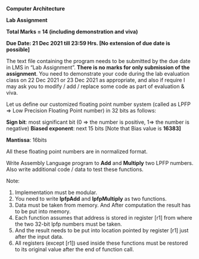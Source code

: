 ﻿**Computer Architecture** 

**Lab Assignment** 

**Total Marks = 14 (including demonstration and viva)** 

**Due Date: 21 Dec 2021 till 23:59 Hrs. [No extension of due date is possible]** 

The  text  file  containing  the  program  needs  to  be  submitted  by  the  due  date  in  LMS  in  “Lab Assignment”. **There is no marks for only submission of the assignment**. You need to demonstrate your code during the lab evaluation class on 22 Dec 2021 or 23 Dec 2021 as appropriate, and also if require I may ask you to modify / add / replace some code as part of evaluation & viva.  

Let us define our customized floating point number system (called as LPFP => Low Precision Floating Point number) in 32 bits as follows: 

**Sign bit**: most significant bit (0 => the number is positive, 1=> the number is negative) **Biased exponent**: next 15 bits [Note that Bias value is **16383]** 

**Mantissa**: 16bits 

All these floating point numbers are in normalized format.  

Write Assembly Language program to **Add** and **Multiply** two LPFP numbers. Also write additional code / data to test these functions. 

Note: 

1) Implementation must be modular.  
1) You need to write **lpfpAdd** and **lpfpMultiply** as two functions.  
1) Data must be taken from memory. And After computation the result has to be put into memory. 
1) Each function assumes that address is stored in register [r1] from where the two 32-bit lpfp numbers must be taken.  
1) And the result needs to be put into location pointed by register [r1] just after the input data. 
1) All registers (except [r1]) used inside these functions must be restored to its original value after the end of function call. 
